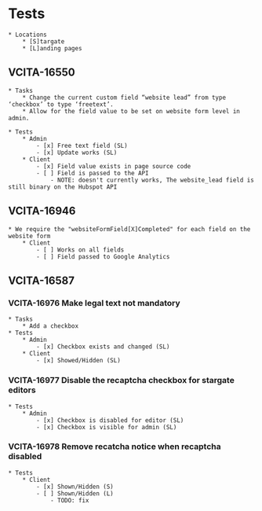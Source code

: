 # Tests
    * Locations
        * [S]targate
        * [L]anding pages

## VCITA-16550
    * Tasks
        * Change the current custom field “website lead” from type ‘checkbox’ to type ‘freetext’.
        * Allow for the field value to be set on website form level in admin. 

    * Tests
        * Admin
            - [x] Free text field (SL) 
            - [x] Update works (SL) 
        * Client
            - [x] Field value exists in page source code 
            - [ ] Field is passed to the API
                - NOTE: doesn't currently works, The website_lead field is still binary on the Hubspot API

## VCITA-16946
    * We require the "websiteFormField[X]Completed" for each field on the website form
        * Client
            - [ ] Works on all fields
            - [ ] Field passed to Google Analytics

## VCITA-16587

### VCITA-16976 Make legal text not mandatory
    * Tasks
        * Add a checkbox
    * Tests
        * Admin
            - [x] Checkbox exists and changed (SL) 
        * Client
            - [x] Showed/Hidden (SL)
        
### VCITA-16977 Disable the recaptcha checkbox for stargate editors
    * Tests
        * Admin
            - [x] Checkbox is disabled for editor (SL)
            - [x] Checkbox is visible for admin (SL)

### VCITA-16978 Remove recatcha notice when recaptcha disabled
    * Tests
        * Client
            - [x] Shown/Hidden (S)
            - [ ] Shown/Hidden (L)
                - TODO: fix
